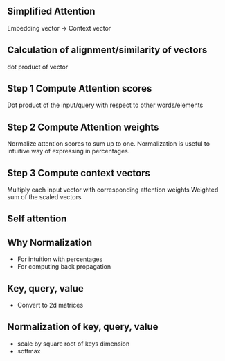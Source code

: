 ## Simplified Attention

Embedding vector -> Context vector

## Calculation of alignment/similarity of vectors
 dot product of vector


## Step 1 Compute Attention scores
 Dot product of the input/query with respect to other words/elements

## Step 2 Compute Attention weights 
Normalize attention scores to sum up to one.
Normalization is useful to intuitive way of expressing in percentages.

## Step 3 Compute context vectors
Multiply each input vector with corresponding attention weights
Weighted sum of the scaled vectors

## Self attention 

## Why Normalization
- For intuition with percentages
- For computing back propagation

## Key, query, value 

- Convert to 2d matrices

## Normalization of key, query, value
- scale by square root of keys dimension
- softmax

